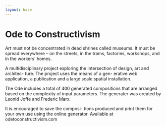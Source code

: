 ```yaml
---
layout: base
---
```


# Ode to Constructivism

Art must not be concentrated in dead shrines called museums. It must be spread everywhere – on the streets, in the trams, factories, workshops, and in the workers’ homes.

A multidisciplinary project exploring the intersection of design, art and architec- ture. The project uses the means of a gen- erative web application, a publication and a large scale spatial installation.

The Ode includes a total of 400 generated compositions that are arranged based on the complexity of input parameters. The generater was created by Leonid Joffe and Frederic Marx.

It is encouraged to save the composi- tions produced and print them for your own use using the online generator. Available at odetoconstructivism.com
